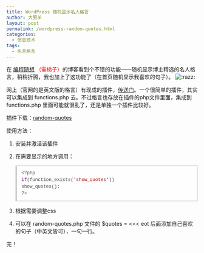 ```yaml
---
title: WordPress 随机显示名人格言
author: 大肥羊
layout: post
permalink: /wordpress-random-quotes.html
categories:
  - 信息技术
tags:
  - 名言格言
---
```

在 <a href="http://program-think.blogspot.com/" target="_blank">编程随想</a> <span style = "color:red;">（需梯子）</span>的博客看到个不错的功能——随机显示博主精选的名人格言，稍稍折腾，我也加上了这功能了（在首页随机显示我喜欢的句子）。 <img src="https://cyhour.com/wp-includes/images/smilies/icon_razz.gif" alt=":razz:" class="wp-smiley" />  


网上（官网的是英文版的格言）有现成的插件，<a href="http://xinple.org/?p=37" rel="nofollow" target="_blank">传送门</a>。一个很简单的插件，其实可以集成到 functions.php 去。不过格言也存放在插件的php文件里面，集成到 functions.php 里面可能就很乱了，还是单独一个插件比较好。

插件下载：<a href="/wp-content/uploads/2014/11/random-quotes.zip" target="_blank">random-quotes</a>

使用方法：

  1. 安装并激活该插件
  2. 在需要显示的地方调用： <pre style="margin:15px 0;font:100 12px/18px monaco, andale mono, courier new;padding:10px 12px;border:#ccc 1px solid;border-left-width:4px;background-color:#fefefe;box-shadow:0 0 4px #eee;word-break:break-all;word-wrap:break-word;color:#444"><span style="color:#555">&lt;?php</span> <span style="color:#708">if</span>(<span style="color:#@cm-word">function_exists</span>(<span style="color:#a11">'show_quotes'</span>)) <span style="color:#@cm-word">show_quotes</span>(); <span style="color:#555">?&gt;</span></pre>

  3. 根据需要调整css
  4. 可以在 random-quotes.php 文件的 $quotes = <<< eot 后面添加自己喜欢的句子（中英文皆可），一句一行。

完！